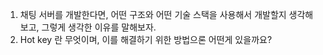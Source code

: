 1. 채팅 서버를 개발한다면, 어떤 구조와 어떤 기술 스택을 사용해서 개발할지 생각해보고, 그렇게 생각한 이유를 말해보자.
2. Hot key 란 무엇이며, 이를 해결하기 위한 방법으론 어떤게 있을까요? 

